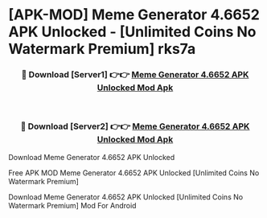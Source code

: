 # [APK-MOD] Meme Generator 4.6652 APK Unlocked - [Unlimited Coins No Watermark Premium] rks7a



<div align="center">
<h3>🔴 Download [Server1] 👉👉 <a href="https://momento.my/?title=Meme_Generator_4.6652_APK_Unlocked">Meme Generator 4.6652 APK Unlocked Mod Apk</a></h3><br>

<h3>🔴 Download [Server2] 👉👉 <a href="https://momento.my/?title=Meme_Generator_4.6652_APK_Unlocked">Meme Generator 4.6652 APK Unlocked Mod Apk</a></h3>
</div>



Download Meme Generator 4.6652 APK Unlocked 

Free APK MOD Meme Generator 4.6652 APK Unlocked [Unlimited Coins No Watermark Premium]

Download Meme Generator 4.6652 APK Unlocked [Unlimited Coins No Watermark Premium] Mod For Android
